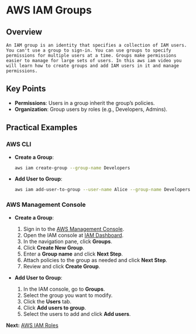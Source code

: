 # AWS IAM Groups

## Overview

``An IAM group is an identity that specifies a collection of IAM users. You can't use a group to sign-in. You can use groups to specify permissions for multiple users at a time. Groups make permissions easier to manage for large sets of users. In this aws iam video you will learn how to create groups and add IAM users in it and manage permissions.``

## Key Points
- **Permissions**: Users in a group inherit the group’s policies.
- **Organization**: Group users by roles (e.g., Developers, Admins).

## Practical Examples
### AWS CLI

- **Create a Group**:
    ```bash
    aws iam create-group --group-name Developers
    ```

- **Add User to Group**:
    ```bash
    aws iam add-user-to-group --user-name Alice --group-name Developers
    ```

### AWS Management Console

- **Create a Group**:
    1. Sign in to the [AWS Management Console](https://aws.amazon.com/console/).
    2. Open the IAM console at [IAM Dashboard](https://console.aws.amazon.com/iam/home).
    3. In the navigation pane, click **Groups**.
    4. Click **Create New Group**.
    5. Enter a **Group name** and click **Next Step**.
    6. Attach policies to the group as needed and click **Next Step**.
    7. Review and click **Create Group**.

- **Add User to Group**:
    1. In the IAM console, go to **Groups**.
    2. Select the group you want to modify.
    3. Click the **Users** tab.
    4. Click **Add users to group**.
    5. Select the users to add and click **Add users**.

**Next:** [AWS IAM Roles](04-roles.md)